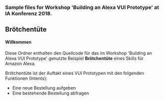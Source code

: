 
### Sample files for Workshop 'Building an Alexa VUI Prototype' at IA Konferenz 2018.
## Brötchentüte <a id="title"></a>


#### Willkommen <a id="intro"></a>

Diese Ordner enthalten den Quellcode für das im Workshop 'Building an Alexa VUI Prototype' genutzte Beispiel **Brötchentüte** eines Skills für Amazon Alexa.

Brötchentüte ist der Auftakt eines VUI Prototypen mit den folgenden Funktionen (Intents):
* Eine neue Bestellung aufgeben
* Eine bestehende Bestellung abfragen